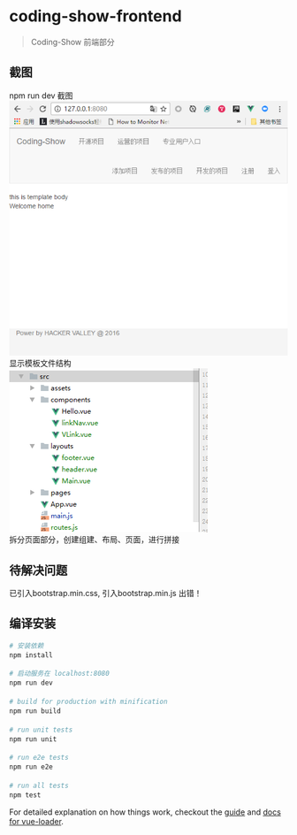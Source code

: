 # coding-show-frontend

> Coding-Show 前端部分
 
## 截图  
npm run dev 截图  
![基本View](./doc/screenshots/baseView.png)  
显示模板文件结构  
![文件结构](./doc/screenshots/fileStuc.png)   
拆分页面部分，创建组建、布局、页面，进行拼接  

## 待解决问题  

已引入bootstrap.min.css, 引入bootstrap.min.js 出错！

## 编译安装

``` bash
# 安装依赖
npm install

# 启动服务在 localhost:8080
npm run dev

# build for production with minification
npm run build

# run unit tests
npm run unit

# run e2e tests
npm run e2e

# run all tests
npm test
```

For detailed explanation on how things work, checkout the [guide](http://vuejs-templates.github.io/webpack/) and [docs for vue-loader](http://vuejs.github.io/vue-loader).
